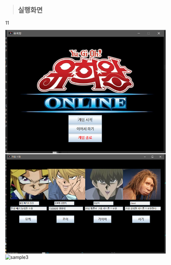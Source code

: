 

> ## 실행화면
11
<br/>

![sample1](./Image/sample1.png)
![sample2](./Image/sample2.png)
![sample3](.Image/sample3.png)
